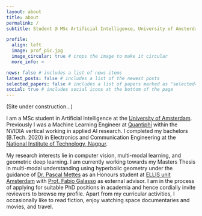 ```yaml
---
layout: about
title: about
permalink: /
subtitle: Student @ MSc Artificial Intelligence, University of Amsterdam

profile:
  align: left
  image: prof_pic.jpg
  image_circular: true # crops the image to make it circular
  more_info: >

news: false # includes a list of news items
latest_posts: false # includes a list of the newest posts
selected_papers: false # includes a list of papers marked as "selected={true}"
social: true # includes social icons at the bottom of the page
---
```


(Site under construction...)

I am a MSc student in Artificial Intelligence at the [University of Amsterdam](https://www.uva.nl/en). Previously I was a Machine Learning Engineer at [Quantiphi](https://quantiphi.com/) within the NVIDIA vertical working in applied AI research. I completed my bachelors (B.Tech. 2020) in Electronics and Communication Engineering at the [National Institute of Technology, Nagpur](https://vnit.ac.in/).

My research interests lie in computer vision, multi-modal learning, and geometric deep learning. I am currently working towards my Masters Thesis in multi-modal understanding using hyperbolic geometry under the guidance of [Dr. Pascal Mettes](https://staff.fnwi.uva.nl/p.s.m.mettes/) as an Honours student at [ELLIS unit Amsterdam](https://ivi.fnwi.uva.nl/ellis/) with [Prof. Fabio Galasso](https://fgalasso.bitbucket.io/) as external advisor. I am in the process of applying for suitable PhD positions in academia and hence cordially invite reviewers to browse my profile. Apart from my curricular activities, I occasionally like to read fiction, enjoy watching space documentaries and movies, and travel.